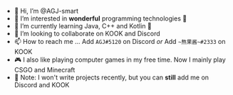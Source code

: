 - 👋 Hi, I’m @AGJ-smart
- 👀 I’m interested in **wonderful** programming technologies 🤯
- 🌱 I’m currently learning Java, C++ and Kotlin 🤔
- 💞️ I’m looking to collaborate on KOOK and Discord
- 📫 How to reach me ... Add `AGJ#5120` on Discord *or* Add `~熬果酱~#2333` on KOOK
- 🎮 I also like playing computer games in my free time. Now I mainly play CSGO and Minecraft
- 🔔 Note: I won't write projects recently, but you can **still** add me on Discord and KOOK

<!---
AGJ-smart/AGJ-smart is a ✨ special ✨ repository because its `README.md` (this file) appears on your GitHub profile.
You can click the Preview link to take a look at your changes.
--->
